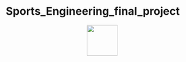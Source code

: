 # Sports_Engineering_final_project
<p align="center"><a href="https://mahmoud46.github.io/Sports_Engineering_final_project/"><img src="https://cdn-icons-png.flaticon.com/512/5038/5038590.png" width="80"></a></p>
